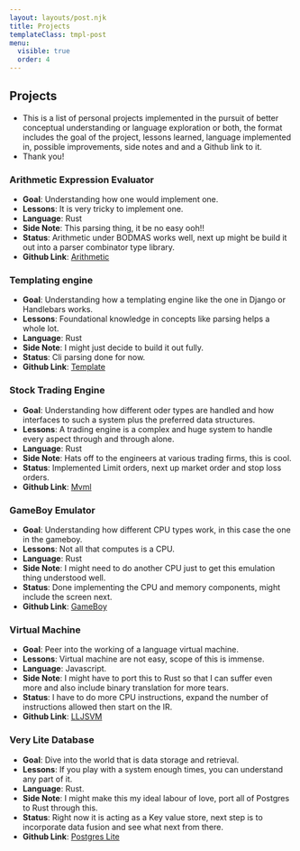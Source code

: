 ```yaml
---
layout: layouts/post.njk
title: Projects
templateClass: tmpl-post
menu: 
  visible: true
  order: 4
---
```


## Projects

- This is a list of personal projects implemented in the pursuit of better conceptual understanding or language exploration or both, the format includes the goal of the project, lessons learned, language implemented in, possible improvements, side notes and and a Github link to it.
- Thank you!

### Arithmetic Expression Evaluator
- **Goal**: Understanding how one would implement one.
- **Lessons**: It is very tricky to implement one.
- **Language**: Rust
- **Side Note**: This parsing thing, it be no easy ooh!!
- **Status**: Arithmetic under BODMAS works well, next up might be build it out into a parser combinator type library.
- **Github Link**: [Arithmetic](https://github.com/bgachara/prac_sys_prog/tree/main/cli_app)  

### Templating engine
- **Goal**: Understanding how a templating engine like the one in Django or Handlebars works.
- **Lessons**: Foundational knowledge in concepts like parsing helps a whole lot.
- **Language**: Rust
- **Side Note**: I might just decide to build it out fully.
- **Status**: Cli parsing done for now.
- **Github Link**: [Template](https://github.com/bgachara/prac_sys_prog/tree/main/cli_app)  

### Stock Trading Engine
- **Goal**: Understanding how different oder types are handled and how interfaces to such a system plus the preferred data structures.
- **Lessons**: A trading engine is a complex and huge system to handle every aspect through and through alone.
- **Language**: Rust
- **Side Note**: Hats off to the engineers at various trading firms, this is cool.
- **Status**: Implemented Limit orders, next up market order and stop loss orders.
- **Github Link**: [Mvml](https://github.com/bgachara/mvml)  

### GameBoy Emulator
- **Goal**: Understanding how different CPU types work, in this case the one in the gameboy.
- **Lessons**: Not all that computes is a CPU.
- **Language**: Rust
- **Side Note**: I might need to do another CPU just to get this emulation thing understood well.
- **Status**: Done implementing the CPU and memory components, might include the screen next.
- **Github Link**: [GameBoy](https://github.com/bgachara/gameboy_emulator)
  
### Virtual Machine
- **Goal**: Peer into the working of a language virtual machine.
- **Lessons**: Virtual machine are not easy, scope of this is immense.
- **Language**: Javascript.
- **Side Note**: I might have to port this to Rust so that I can suffer even more and also include binary translation for more tears.
- **Status**: I have to do more CPU instructions, expand the number of instructions allowed then start on the IR.
- **Github Link**: [LLJSVM](https://github.com/bgachara/lljsvm)

### Very Lite Database
- **Goal**: Dive into the world that is data storage and retrieval.
- **Lessons**: If you play with a system enough times, you can understand any part of it.
- **Language**: Rust.
- **Side Note**: I might make this my ideal labour of love, port all of Postgres to Rust through this.
- **Status**: Right now it is acting as a Key value store, next step is to incorporate data fusion and see what next from there.
- **Github Link**: [Postgres Lite](https://github.com/bgachara/kvstore)

  
